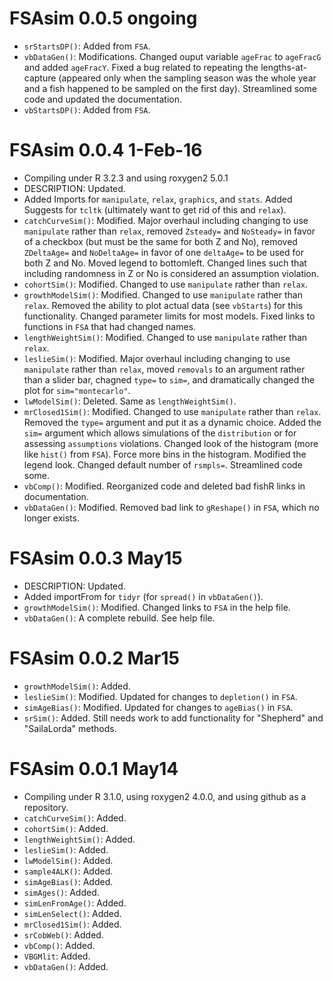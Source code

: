 # FSAsim 0.0.5 ongoing
* `srStartsDP()`: Added from `FSA`.
* `vbDataGen()`: Modifications.  Changed ouput variable `ageFrac` to `ageFracG` and added `ageFracY`.  Fixed a bug related to repeating the lengths-at-capture (appeared only when the sampling season was the whole year and a fish happened to be sampled on the first day).  Streamlined some code and updated the documentation.
* `vbStartsDP()`: Added from `FSA`.

# FSAsim 0.0.4 1-Feb-16
* Compiling under R 3.2.3 and using roxygen2 5.0.1
* DESCRIPTION: Updated.
* Added Imports for `manipulate`, `relax`, `graphics`, and `stats`.  Added Suggests for `tcltk` (ultimately want to get rid of this and `relax`).
* `catchCurveSim()`: Modified.  Major overhaul including changing to use `manipulate` rather than `relax`, removed `Zsteady=` and `NoSteady=` in favor of a checkbox (but must be the same for both Z and No), removed `ZDeltaAge=` and `NoDeltaAge=` in favor of one `deltaAge=` to be used for both Z and No.  Moved legend to bottomleft.  Changed lines such that including randomness in Z or No is considered an assumption violation.
* `cohortSim()`: Modified.  Changed to use `manipulate` rather than `relax`.
* `growthModelSim()`: Modified.  Changed to use `manipulate` rather than `relax`.  Removed the ability to plot actual data (see `vbStarts`) for this functionality.  Changed parameter limits for most models.  Fixed links to functions in `FSA` that had changed names.
* `lengthWeightSim()`: Modified.  Changed to use `manipulate` rather than `relax`.
* `leslieSim()`: Modified.  Major overhaul including changing to use `manipulate` rather than `relax`, moved `removals` to an argument rather than a slider bar, chagned `type=` to `sim=`, and dramatically changed the plot for `sim="montecarlo"`.
* `lwModelSim()`: Deleted.  Same as `lengthWeightSim()`.
* `mrClosed1Sim()`: Modified.  Changed to use `manipulate` rather than `relax`.  Removed the `type=` argument and put it as a dynamic choice.  Added the `sim=` argument which allows simulations of the `distribution` or for assessing `assumptions` violations.  Changed look of the histogram (more like `hist()` from `FSA`).  Force more bins in the histogram.  Modified the legend look.  Changed default number of `rsmpls=`.  Streamlined code some.
* `vbComp()`: Modified.  Reorganized code and deleted bad fishR links in documentation.
* `vbDataGen()`: Modified.  Removed bad link to `gReshape()` in `FSA`, which no longer exists.

# FSAsim 0.0.3 May15
* DESCRIPTION: Updated.
* Added importFrom for `tidyr` (for `spread()` in `vbDataGen()`).
* `growthModelSim()`: Modified.  Changed links to `FSA` in the help file.
* `vbDataGen()`: A complete rebuild.  See help file.

# FSAsim 0.0.2 Mar15
* `growthModelSim()`: Added.
* `leslieSim()`: Modified.  Updated for changes to `depletion()` in `FSA`.
* `simAgeBias()`: Modified.  Updated for changes to `ageBias()` in `FSA`.
* `srSim()`: Added.  Still needs work to add functionality for "Shepherd" and "SailaLorda" methods.

# FSAsim 0.0.1 May14
* Compiling under R 3.1.0, using roxygen2 4.0.0, and using github as a repository.
* `catchCurveSim()`: Added.
* `cohortSim()`: Added.
* `lengthWeightSim()`: Added.
* `leslieSim()`: Added.
* `lwModelSim()`: Added.
* `sample4ALK()`: Added.
* `simAgeBias()`: Added.
* `simAges()`: Added.
* `simLenFromAge()`: Added.
* `simLenSelect()`: Added.
* `mrClosed1Sim()`: Added.
* `srCobWeb()`: Added.
* `vbComp()`: Added.
* `VBGMlit`: Added.
* `vbDataGen()`: Added.
